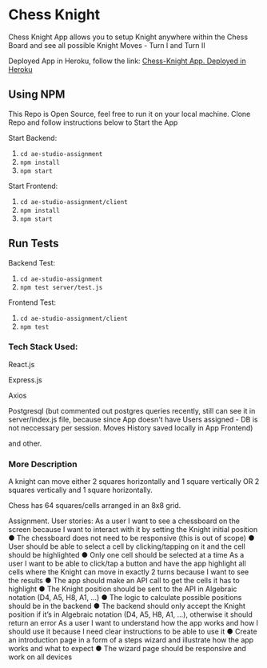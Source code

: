 # Chess Knight

Chess Knight App allows you to setup Knight anywhere within the Chess Board and see all possible Knight Moves - Turn I and Turn II

Deployed App in Heroku, follow the link: [Chess-Knight App. Deployed in Heroku](https://chess-knight.herokuapp.com/)

## Using NPM

This Repo is Open Source, feel free to run it on your local machine. 
Clone Repo and follow instructions below to Start the App

Start Backend:

1. `cd ae-studio-assignment`
2. `npm install`
3. `npm start`

Start Frontend:

1. `cd ae-studio-assignment/client`
2. `npm install`
3. `npm start`


## Run Tests

Backend Test:

1. `cd ae-studio-assignment`
2. `npm test server/test.js`

Frontend Test:

1. `cd ae-studio-assignment/client`
2. `npm test`


### Tech Stack Used:

React.js

Express.js

Axios

Postgresql (but commented out postgres queries recently, still can see it in server/index.js file, because since App doesn't have Users assigned - DB is not neccessary per session. Moves History saved locally in App Frontend)

and other.



### More Description

A knight can move either 2 squares horizontally and 1 square vertically OR 2 squares vertically
and 1 square horizontally.

Chess has 64 squares/cells arranged in an 8x8 grid.

Assignment. User stories:
As a user I want to see a chessboard on the screen because I want to interact with it by setting
the Knight initial position
● The chessboard does not need to be responsive (this is out of scope)
● User should be able to select a cell by clicking/tapping on it and the cell should be
highlighted
● Only one cell should be selected at a time
As a user I want to be able to click/tap a button and have the app highlight all cells where the
Knight can move in exactly 2 turns because I want to see the results
● The app should make an API call to get the cells it has to highlight
● The Knight position should be sent to the API in Algebraic notation (D4, A5, H8, A1, ...)
● The logic to calculate possible positions should be in the backend
● The backend should only accept the Knight position if it’s in Algebraic notation (D4, A5,
H8, A1, ...), otherwise it should return an error
As a user I want to understand how the app works and how I should use it because I need clear
instructions to be able to use it
● Create an introduction page in a form of a steps wizard and illustrate how the app works
and what to expect
● The wizard page should be responsive and work on all devices


